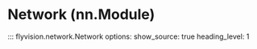 # Network (nn.Module)
::: flyvision.network.Network
    options:
        show_source: true
        heading_level: 1
        <!-- members_order: source -->